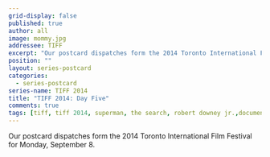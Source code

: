 ```yaml
---
grid-display: false
published: true
author: all
image: mommy.jpg
addressee: TIFF
excerpt: "Our postcard dispatches form the 2014 Toronto International Film Festival for Monday, September 8."
position: ""
layout: series-postcard
categories:
  - series-postcard
series-name: TIFF 2014
title: "TIFF 2014: Day Five"
comments: true
tags: [tiff, tiff 2014, superman, the search, robert downey jr.,documentary, foreign, festival]
---
```

Our postcard dispatches form the 2014 Toronto International Film Festival for Monday, September 8.